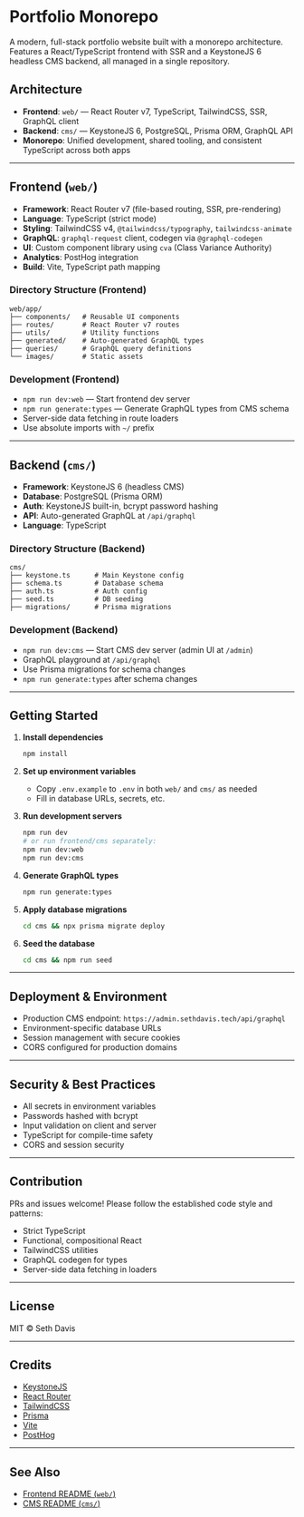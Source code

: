 # Portfolio Monorepo

A modern, full-stack portfolio website built with a monorepo architecture. Features a React/TypeScript frontend with SSR and a KeystoneJS 6 headless CMS backend, all managed in a single repository.

## Architecture

-   **Frontend**: `web/` — React Router v7, TypeScript, TailwindCSS, SSR, GraphQL client
-   **Backend**: `cms/` — KeystoneJS 6, PostgreSQL, Prisma ORM, GraphQL API
-   **Monorepo**: Unified development, shared tooling, and consistent TypeScript across both apps

---

## Frontend (`web/`)

-   **Framework**: React Router v7 (file-based routing, SSR, pre-rendering)
-   **Language**: TypeScript (strict mode)
-   **Styling**: TailwindCSS v4, `@tailwindcss/typography`, `tailwindcss-animate`
-   **GraphQL**: `graphql-request` client, codegen via `@graphql-codegen`
-   **UI**: Custom component library using `cva` (Class Variance Authority)
-   **Analytics**: PostHog integration
-   **Build**: Vite, TypeScript path mapping

### Directory Structure (Frontend)

```text
web/app/
├── components/   # Reusable UI components
├── routes/       # React Router v7 routes
├── utils/        # Utility functions
├── generated/    # Auto-generated GraphQL types
├── queries/      # GraphQL query definitions
└── images/       # Static assets
```

### Development (Frontend)

-   `npm run dev:web` — Start frontend dev server
-   `npm run generate:types` — Generate GraphQL types from CMS schema
-   Server-side data fetching in route loaders
-   Use absolute imports with `~/` prefix

---

## Backend (`cms/`)

-   **Framework**: KeystoneJS 6 (headless CMS)
-   **Database**: PostgreSQL (Prisma ORM)
-   **Auth**: KeystoneJS built-in, bcrypt password hashing
-   **API**: Auto-generated GraphQL at `/api/graphql`
-   **Language**: TypeScript

### Directory Structure (Backend)

```text
cms/
├── keystone.ts      # Main Keystone config
├── schema.ts        # Database schema
├── auth.ts          # Auth config
├── seed.ts          # DB seeding
├── migrations/      # Prisma migrations
```

### Development (Backend)

-   `npm run dev:cms` — Start CMS dev server (admin UI at `/admin`)
-   GraphQL playground at `/api/graphql`
-   Use Prisma migrations for schema changes
-   `npm run generate:types` after schema changes

---

## Getting Started

1. **Install dependencies**

    ```sh
    npm install
    ```

2. **Set up environment variables**

    - Copy `.env.example` to `.env` in both `web/` and `cms/` as needed
    - Fill in database URLs, secrets, etc.

3. **Run development servers**

    ```sh
    npm run dev
    # or run frontend/cms separately:
    npm run dev:web
    npm run dev:cms
    ```

4. **Generate GraphQL types**

    ```sh
    npm run generate:types
    ```

5. **Apply database migrations**

    ```sh
    cd cms && npx prisma migrate deploy
    ```

6. **Seed the database**

    ```sh
    cd cms && npm run seed
    ```

---

## Deployment & Environment

-   Production CMS endpoint: `https://admin.sethdavis.tech/api/graphql`
-   Environment-specific database URLs
-   Session management with secure cookies
-   CORS configured for production domains

---

## Security & Best Practices

-   All secrets in environment variables
-   Passwords hashed with bcrypt
-   Input validation on client and server
-   TypeScript for compile-time safety
-   CORS and session security

---

## Contribution

PRs and issues welcome! Please follow the established code style and patterns:

-   Strict TypeScript
-   Functional, compositional React
-   TailwindCSS utilities
-   GraphQL codegen for types
-   Server-side data fetching in loaders

---

## License

MIT © Seth Davis

---

## Credits

-   [KeystoneJS](https://keystonejs.io/)
-   [React Router](https://reactrouter.com/)
-   [TailwindCSS](https://tailwindcss.com/)
-   [Prisma](https://www.prisma.io/)
-   [Vite](https://vitejs.dev/)
-   [PostHog](https://posthog.com/)

---

## See Also

-   [Frontend README (`web/`)](web/README.md)
-   [CMS README (`cms/`)](cms/README.md)
